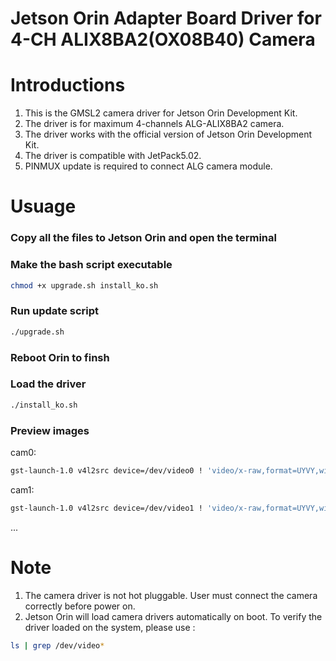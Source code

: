 Jetson Orin Adapter Board Driver for 4-CH ALIX8BA2(OX08B40) Camera
====================================  

# Introductions
1. This is the GMSL2 camera driver for Jetson Orin Development Kit.  
2. The driver is for maximum 4-channels ALG-ALIX8BA2 camera.  
3. The driver works with the official version of Jetson Orin Development Kit.  
4. The driver is compatible with JetPack5.02.  
5. PINMUX update is required to connect ALG camera module.  

# Usuage
### Copy all the files to Jetson Orin and open the terminal

### Make the bash script executable
```bash
chmod +x upgrade.sh install_ko.sh
```
### Run update script
```bash
./upgrade.sh
```
### Reboot Orin to finsh

### Load the driver
```bash
./install_ko.sh
```
### Preview images
cam0:
```bash
gst-launch-1.0 v4l2src device=/dev/video0 ! 'video/x-raw,format=UYVY,width=3840,height=2160' ! videoconvert ! fpsdisplaysink video-sink=xvimagesink sync=false
```
cam1: 
```bash
gst-launch-1.0 v4l2src device=/dev/video1 ! 'video/x-raw,format=UYVY,width=3840,height=2160' ! videoconvert ! fpsdisplaysink video-sink=xvimagesink sync=false
```
...

# Note
1. The camera driver is not hot pluggable. User must connect the camera correctly before power on.  
2. Jetson Orin will load camera drivers automatically on boot. To verify the driver loaded on the system, please use : 
```bash
ls | grep /dev/video* 
```

